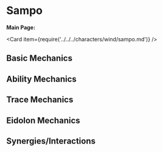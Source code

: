# Sampo

**Main Page:**

<Card item={require('../../../characters/wind/sampo.md')} />

## Basic Mechanics

## Ability Mechanics

## Trace Mechanics

## Eidolon Mechanics

## Synergies/Interactions

